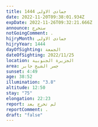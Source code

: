 ```yaml
---
title: جمادى الاولى 1444
date: 2022-11-20T09:38:01.934Z
expDate: 2022-11-26T09:32:21.666Z
announce: ستخرج
notGoingComment: .
hijryMonth: جمادى الاولى
hijryYear: 1444
dayOfSighting: الجمعة
dateOfSighting: 2022/11/25
location: الجزيرة الجنوبية
area: جسر الشيخ جابر
sunset: 4:49
age: 38:52
illumination: "3.8"
altitude: 12:50
stay: "75"
elongation: 22:23
report: لم تخرج بعد
reportComment: .
draft: "false"
---
```


